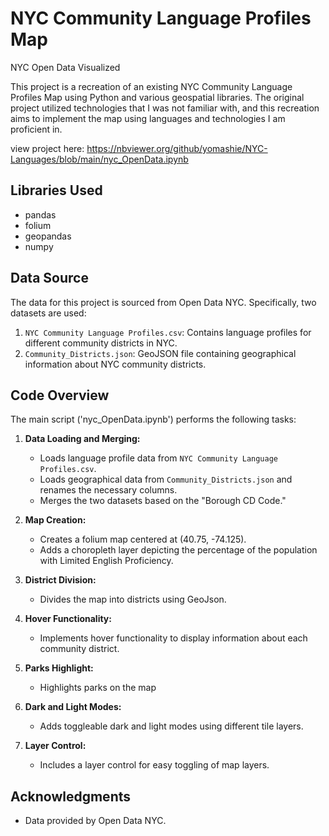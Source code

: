 # NYC Community Language Profiles Map
NYC Open Data Visualized 

This project is a recreation of an existing NYC Community Language Profiles Map using Python and various geospatial libraries. The original project utilized technologies that I was not familiar with, and this recreation aims to implement the map using languages and technologies I am proficient in.

view project here: 
https://nbviewer.org/github/yomashie/NYC-Languages/blob/main/nyc_OpenData.ipynb


## Libraries Used
- pandas
- folium
- geopandas
- numpy

## Data Source
The data for this project is sourced from Open Data NYC. Specifically, two datasets are used:
1. `NYC Community Language Profiles.csv`: Contains language profiles for different community districts in NYC.
2. `Community_Districts.json`: GeoJSON file containing geographical information about NYC community districts.

## Code Overview
The main script ('nyc_OpenData.ipynb') performs the following tasks:

1. **Data Loading and Merging:**
   - Loads language profile data from `NYC Community Language Profiles.csv`.
   - Loads geographical data from `Community_Districts.json` and renames the necessary columns.
   - Merges the two datasets based on the "Borough CD Code."

2. **Map Creation:**
   - Creates a folium map centered at (40.75, -74.125).
   - Adds a choropleth layer depicting the percentage of the population with Limited English Proficiency.

3. **District Division:**
   - Divides the map into districts using GeoJson.

4. **Hover Functionality:**
   - Implements hover functionality to display information about each community district.

5. **Parks Highlight:**
   - Highlights parks on the map

6. **Dark and Light Modes:**
   - Adds toggleable dark and light modes using different tile layers.

7. **Layer Control:**
   - Includes a layer control for easy toggling of map layers.

## Acknowledgments
- Data provided by Open Data NYC.

